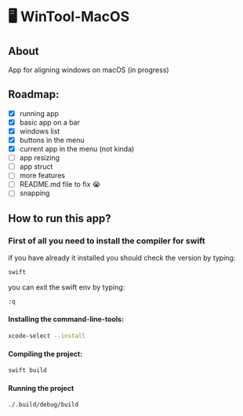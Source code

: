 # 🖥️ WinTool-MacOS
## About
App for aligning windows on macOS (in progress)
## Roadmap:
- [x] running app
- [x] basic app on a bar
- [x] windows list
- [x] buttons in the menu
- [x] current app in the menu (not kinda)
- [ ] app resizing
- [ ] app struct
- [ ] more features
- [ ] README.md file to fix 😭
- [ ] snapping
## How to run this app?
### First of all you need to install the compiler for swift
if you have already it installed you should check the version by typing:
```zsh
swift
```
you can exit the swift env by typing:
```zsh
:q
```
#### Installing the command-line-tools:
```zsh
xcode-select --install
```
#### Compiling the project:
```zsh
swift build
```
#### Running the project
```zsh
./.build/debug/build
```
